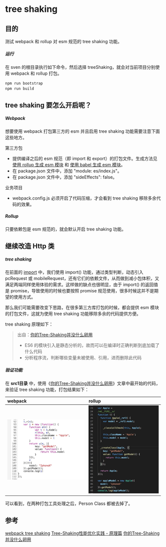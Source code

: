 # tree shaking

## 目的
测试 webpack 和 rollup 对 esm 规范的 tree shaking 功能。

##### 运行
在 sven 的根目录执行如下命令，然后选择 treeShaking，就会对当前项目分别使用 webpack 和 rollup 打包。
```javascript
npm run bootstrap
npm run build
```

## tree shaking 要怎么开启呢？

##### Webpack
想要使用 webpack 打包第三方的 esm 并且启用 tree shaking 功能需要注意下面这些地方。

第三方包
- 提供编译之后的 esm 规范（即 import 和 export）的打包文件。生成方法见 [使用 rollup 生成 esm 模块](https://github.com/104gogo/sven/tree/master/packages/esm2) 和 [使用 babel 生成 esm 模块](https://github.com/104gogo/sven/tree/master/packages/esm3)。
- 在 package.json 文件中，添加 "module: es/index.js"。
- 在 package.json 文件中，添加 "sideEffects": false。

业务项目
- webpack.config.js 必须开启了代码压缩，才会看到 tree shaking 移除多余代码的效果。

##### Rollup
只要依赖包是 esm 规范的，就会默认开启 tree shaking 功能。

## 继续改造 Http 类

##### tree shaking
在前面的 [import](https://github.com/104gogo/sven/tree/master/packages/import) 中，我们使用 import() 功能，通过类型判断，动态引入 pcRequest 或 mobileRequest，还有它们的依赖文件，从而做到减小包体积，又满足两端同样使用体验的需求。这样做的缺点也很明显，由于 import() 的返回值是 promise，导致使用的时候也要按照 promise 规范使用，很多时候这并不是期望的使用方式。

那么我们可能需要改变下思路，在很多第三方库打包的时候，都会提供 esm 模块的打包文件，这就为使用 tree shaking 功能移除多余的代码提供方便。

tree shaking 原理如下：
> 出自：[你的Tree-Shaking并没什么卵用](https://juejin.im/post/5a5652d8f265da3e497ff3de)
> - ES6 的模块引入是静态分析的，故而可以在编译时正确判断到底加载了什么代码
> - 分析程序流，判断哪些变量未被使用、引用，进而删除此代码

##### 验证功能
在 **src1目录** 中，使用《[你的Tree-Shaking并没什么卵用](https://juejin.im/post/5a5652d8f265da3e497ff3de)》文章中最开始的代码，来验证 tree shaking 功能，打包结果如下：

| webpack | rollup |
|     :---      |     :---      |
| ![src1Webpack](https://github.com/104gogo/sven/raw/master/packages/treeShaking/images/src1-webpack.png)     | ![src1Rollup](https://github.com/104gogo/sven/raw/master/packages/treeShaking/images/src1-rollup.png)    |

可以看到，在两种打包工具处理之后，Person Class 都被去掉了。

## 参考
[webpack tree shaking](https://webpack.docschina.org/guides/tree-shaking/)
[Tree-Shaking性能优化实践 - 原理篇](https://zhuanlan.zhihu.com/p/32554436)
[你的Tree-Shaking并没什么卵用](https://juejin.im/post/5a5652d8f265da3e497ff3de)
